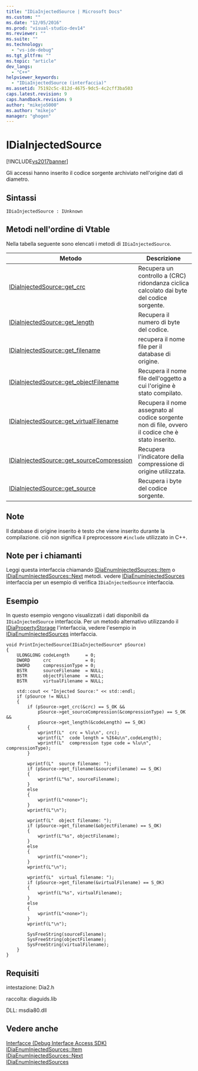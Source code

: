 ```yaml
---
title: "IDiaInjectedSource | Microsoft Docs"
ms.custom: ""
ms.date: "12/05/2016"
ms.prod: "visual-studio-dev14"
ms.reviewer: ""
ms.suite: ""
ms.technology: 
  - "vs-ide-debug"
ms.tgt_pltfrm: ""
ms.topic: "article"
dev_langs: 
  - "C++"
helpviewer_keywords: 
  - "IDiaInjectedSource (interfaccia)"
ms.assetid: 75192c5c-812d-4675-9dc5-4c2cff3ba503
caps.latest.revision: 9
caps.handback.revision: 9
author: "mikejo5000"
ms.author: "mikejo"
manager: "ghogen"
---
```

# IDiaInjectedSource
[!INCLUDE[vs2017banner](../../code-quality/includes/vs2017banner.md)]

Gli accessi hanno inserito il codice sorgente archiviato nell'origine dati di diametro.  
  
## Sintassi  
  
```  
IDiaInjectedSource : IUnknown  
```  
  
## Metodi nell'ordine di Vtable  
 Nella tabella seguente sono elencati i metodi di `IDiaInjectedSource`.  
  
|Metodo|Descrizione|  
|------------|-----------------|  
|[IDiaInjectedSource::get\_crc](../../debugger/debug-interface-access/idiainjectedsource-get-crc.md)|Recupera un controllo a \(CRC\) ridondanza ciclica calcolato dai byte del codice sorgente.|  
|[IDiaInjectedSource::get\_length](../../debugger/debug-interface-access/idiainjectedsource-get-length.md)|Recupera il numero di byte del codice.|  
|[IDiaInjectedSource::get\_filename](../../debugger/debug-interface-access/idiainjectedsource-get-filename.md)|recupera il nome file per il database di origine.|  
|[IDiaInjectedSource::get\_objectFilename](../../debugger/debug-interface-access/idiainjectedsource-get-objectfilename.md)|Recupera il nome file dell'oggetto a cui l'origine è stato compilato.|  
|[IDiaInjectedSource::get\_virtualFilename](../../debugger/debug-interface-access/idiainjectedsource-get-virtualfilename.md)|Recupera il nome assegnato al codice sorgente non di file, ovvero il codice che è stato inserito.|  
|[IDiaInjectedSource::get\_sourceCompression](../../debugger/debug-interface-access/idiainjectedsource-get-sourcecompression.md)|Recupera l'indicatore della compressione di origine utilizzata.|  
|[IDiaInjectedSource::get\_source](../../debugger/debug-interface-access/idiainjectedsource-get-source.md)|Recupera i byte del codice sorgente.|  
  
## Note  
 Il database di origine inserito è testo che viene inserito durante la compilazione.  ciò non significa il preprocessore `#include` utilizzato in C\+\+.  
  
## Note per i chiamanti  
 Leggi questa interfaccia chiamando [IDiaEnumInjectedSources::Item](../../debugger/debug-interface-access/idiaenuminjectedsources-item.md) o  [IDiaEnumInjectedSources::Next](../../debugger/debug-interface-access/idiaenuminjectedsources-next.md) metodi.  vedere [IDiaEnumInjectedSources](../../debugger/debug-interface-access/idiaenuminjectedsources.md) interfaccia per un esempio di verifica  `IDiaInjectedSource` interfaccia.  
  
## Esempio  
 In questo esempio vengono visualizzati i dati disponibili da `IDiaInjectedSource` interfaccia.  Per un metodo alternativo utilizzando il [IDiaPropertyStorage](../../debugger/debug-interface-access/idiapropertystorage.md) l'interfaccia, vedere l'esempio in  [IDiaEnumInjectedSources](../../debugger/debug-interface-access/idiaenuminjectedsources.md) interfaccia.  
  
```cpp#  
void PrintInjectedSource(IDiaInjectedSource* pSource)  
{  
    ULONGLONG codeLength      = 0;  
    DWORD     crc             = 0;  
    DWORD     compressionType = 0;  
    BSTR      sourceFilename  = NULL;  
    BSTR      objectFilename  = NULL;  
    BSTR      virtualFilename = NULL;  
  
    std::cout << "Injected Source:" << std::endl;  
    if (pSource != NULL)  
    {  
        if (pSource->get_crc(&crc) == S_OK &&  
            pSource->get_sourceCompression(&compressionType) == S_OK &&  
            pSource->get_length(&codeLength) == S_OK)  
        {  
            wprintf(L"  crc = %lu\n", crc);  
            wprintf(L"  code length = %I64u\n",codeLength);  
            wprintf(L"  compression type code = %lu\n", compressionType);  
        }  
  
        wprintf(L"  source filename: ");  
        if (pSource->get_filename(&sourceFilename) == S_OK)  
        {  
            wprintf(L"%s", sourceFilename);  
        }  
        else  
        {  
            wprintf(L"<none>");  
        }  
        wprintf(L"\n");  
  
        wprintf(L"  object filename: ");  
        if (pSource->get_filename(&objectFilename) == S_OK)  
        {  
            wprintf(L"%s", objectFilename);  
        }  
        else  
        {  
            wprintf(L"<none>");  
        }  
        wprintf(L"\n");  
  
        wprintf(L"  virtual filename: ");  
        if (pSource->get_filename(&virtualFilename) == S_OK)  
        {  
            wprintf(L"%s", virtualFilename);  
        }  
        else  
        {  
            wprintf(L"<none>");  
        }  
        wprintf(L"\n");  
  
        SysFreeString(sourceFilename);  
        SysFreeString(objectFilename);  
        SysFreeString(virtualFilename);  
    }  
}  
```  
  
## Requisiti  
 intestazione: Dia2.h  
  
 raccolta: diaguids.lib  
  
 DLL: msdia80.dll  
  
## Vedere anche  
 [Interfacce \(Debug Interface Access SDK\)](../../debugger/debug-interface-access/interfaces-debug-interface-access-sdk.md)   
 [IDiaEnumInjectedSources::Item](../../debugger/debug-interface-access/idiaenuminjectedsources-item.md)   
 [IDiaEnumInjectedSources::Next](../../debugger/debug-interface-access/idiaenuminjectedsources-next.md)   
 [IDiaEnumInjectedSources](../../debugger/debug-interface-access/idiaenuminjectedsources.md)